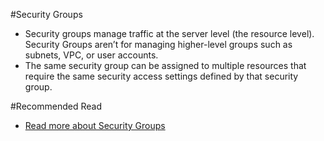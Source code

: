 #Security Groups
* Security groups manage traffic at the server level (the resource level). Security Groups aren’t for managing higher-level groups such as subnets, VPC, or user accounts.
* The same security group can be assigned to multiple resources that require the same security access settings defined by that security group.

#Recommended Read
*  [Read more about Security Groups](https://docs.aws.amazon.com/vpc/latest/userguide/VPC_SecurityGroups.html)